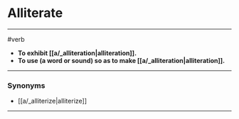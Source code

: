 # Alliterate
---
#verb
- **To exhibit [[a/_alliteration|alliteration]].**
- **To use (a word or sound) so as to make [[a/_alliteration|alliteration]].**
---
### Synonyms
- [[a/_alliterize|alliterize]]
---
